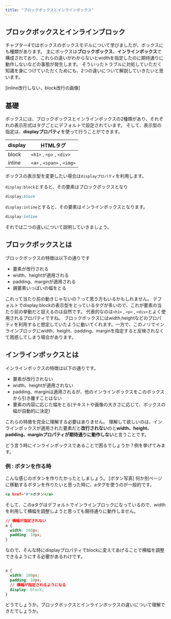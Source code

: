 ```yaml
---
title: "ブロックボックスとインラインボックス"
---
```


## ブロックボックスとインラインブロック

チャプター4ではボックスのボックスモデルについて学びましたが、ボックスにも種類があります。
主にボックスは**ブロックボックス**、**インラインボックス**で構成されており、これらの違いがわからないとwidthを指定したのに期待通りに動作しないなどの事態が発生します。
そういったトラブルに対処していただく知識を身につけていただくためにも、2つの違いについて解説していきたいと思います。

[inline改行しない、block改行の画像]

## 基礎

ボックスには、ブロックボックスとインラインボックスの2種類があり、それぞれの表示形式はタグごとにデフォルトで設定されています。
そして、表示型の指定は、**displayプロパティ**を使って行うことができます。

| display | HTMLタグ |
| ---- | ---- |
| block | `<h1>` , `<p>` , `<div>`|
| inline | `<a>` , `<span>` , `<img>` |

ボックスの表示型を変更したい場合は`displayプロパティ`を利用します。

`display:block`とすると、その要素はブロックボックスとなり

```css:example.css
display:block
```

`display:inline`とすると、その要素はインラインボックスとなります。

```css:example.css
display:inline
```

それでは二つの違いについて説明していきましょう。

## ブロックボックスとは

ブロックボックスの特徴は以下の通りです

* 要素が改行される
* width、heightが適用される
* padding、marginが適用される
* 親要素いっぱいの幅をとる

これって当たり前の動きじゃないの？って思う方もいるかもしれません。
デフォルトでdisplay:blockの表示型をとっているタグが多いので、これが要素の当たり前の挙動だと捉えるのは自然です。
代表的なのは`<h1>` , `<p>` , `<div>`とよく使用されるプロパティですね。
ブロックボックスにはwidth,heightなどのプロパティを利用すると想定していたように動いてくれます。一方で、このノリでインラインブロックにwidth、height、padding、marginを指定すると反映されなくて困惑してしまう場合があります。

## インラインボックスとは

インラインボックスの特徴は以下の通りです。

* 要素が改行されない
* width、heightが適用されない
* padding、marginは適用されるが、他のインラインボックスをこのボックスから引き離すことはない
* 要素の内容に応じた幅をとる(テキストや画像の大きさに応じて、ボックスの幅が自動的に決定)

これらの特徴を完全に理解する必要はありません。
理解して欲しいのは、インラインボックスが適用された要素だと**改行されない**のと**width、height、padding、marginプロパティが期待通りに動作しない**と言うことです。

どう言う時にインラインボックスであることで困るでしょうか？例を挙げてみます。

### 例 : ボタンを作る時

こんな感じのボタンを作りたかったとしましょう。
[ボタン写真]
何か別ページに移動するボタンを作りたいと思った時に、aタグを使うのが一般的です。

```html:example.html
<a href="#">ボタン</a>
```

そして、このaタグはデフォルトでインラインブロックになっているので、widthを利用して横幅を調整しようと思っても期待通りに動作しません。

```css:example.css
// 横幅が指定されない
a {
  width: 200px;
  padding: 10px;
}
```

なので、そんな時にdisplayプロパティでblockに変えてあげることで横幅を調整できるようにする必要があるわけです。

```css:example.css

a {
  width: 200px;
  padding: 10px;
  // 横幅が指定されるようになる
  display: block;
}
```

どうでしょうか。ブロックボックスとインラインボックスの違いについて理解できたでしょうか。
